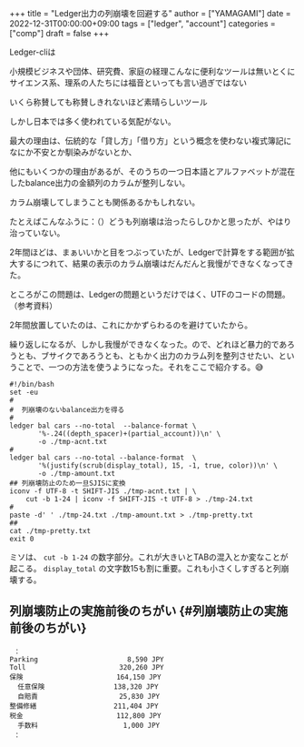 +++
title = "Ledger出力の列崩壊を回避する"
author = ["YAMAGAMI"]
date = 2022-12-31T00:00:00+09:00
tags = ["ledger", "account"]
categories = ["comp"]
draft = false
+++

Ledger-cliは

小規模ビジネスや団体、研究費、家庭の経理こんなに便利なツールは無いとくにサイエンス系、理系の人たちには福音といっても言い過ぎではない

いくら称賛しても称賛しきれないほど素晴らしいツール

しかし日本では多く使われている気配がない。

最大の理由は、伝統的な「貸し方」「借り方」という概念を使わない複式簿記になにか不安とか馴染みがないとか、

他にもいくつかの理由があるが、そのうちの一つ日本語とアルファベットが混在したbalance出力の金額列のカラムが整列しない。

カラム崩壊してしまうことも関係あるかもしれない。

たとえばこんなふうに：（）どうも列崩壊は治ったらしひかと思ったが、やはり治っていない。

2年間ほどは、まぁいいかと目をつぶっていたが、Ledgerで計算をする範囲が拡大するにつれて、結果の表示のカラム崩壊はだんだんと我慢ができなくなってきた。

ところがこの問題は、Ledgerの問題というだけではく、UTFのコードの問題。（参考資料）

2年間放置していたのは、これにかかずらわるのを避けていたから。

繰り返しになるが、しかし我慢ができなくなった。ので、どれほど暴力的であろうとも、ブサイクであろうとも、ともかく出力のカラム列を整列させたい、ということで、一つの方法を使うようになった。それをここで紹介する。:sweat_smile:

```nil
#!/bin/bash
set -eu
#
#  列崩壊のないbalance出力を得る
#
ledger bal cars --no-total  --balance-format \
       '%-.24((depth_spacer)+(partial_account))\n' \
       -o ./tmp-acnt.txt
#
ledger bal cars --no-total --balance-format  \
       '%(justify(scrub(display_total), 15, -1, true, color))\n' \
       -o ./tmp-amount.txt
## 列崩壊防止のため一旦SJISに変換
iconv -f UTF-8 -t SHIFT-JIS ./tmp-acnt.txt | \
    cut -b 1-24 | iconv -f SHIFT-JIS -t UTF-8 > ./tmp-24.txt
#
paste -d' ' ./tmp-24.txt ./tmp-amount.txt > ./tmp-pretty.txt
##
cat ./tmp-pretty.txt
exit 0
```

ミソは、 `cut -b 1-24` の数字部分。これが大きいとTABの混入とか変なことが起こる。
 `display_total` の文字数15も割に重要。これも小さくしすぎると列崩壊する。


## 列崩壊防止の実施前後のちがい {#列崩壊防止の実施前後のちがい}

```nil
 ：
Parking                      8,590 JPY
Toll                       320,260 JPY
保険                       164,150 JPY
  任意保険                 138,320 JPY
  自賠責                    25,830 JPY
整備修繕                   211,404 JPY
税金                       112,800 JPY
  手数料                     1,000 JPY
 ：
```